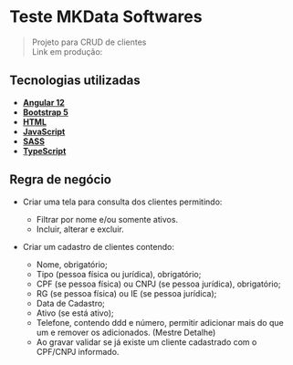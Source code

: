 # Teste MKData Softwares

> Projeto para CRUD de clientes</br>
> Link em produção: 

## Tecnologias utilizadas
- [**Angular 12**](https://angular.io)
- [**Bootstrap 5**](https://getbootstrap.com)
- [**HTML**](https://developer.mozilla.org/pt-BR/docs/Web/HTML)
- [**JavaScript**](https://developer.mozilla.org/pt-BR/docs/Web/JavaScript)
- [**SASS**](https://sass-lang.com)
- [**TypeScript**](https://www.typescriptlang.org)

## Regra de negócio

- Criar uma tela para consulta dos clientes permitindo:
  - Filtrar por nome e/ou somente ativos.
  - Incluir, alterar e excluir.

- Criar um cadastro de clientes contendo: 
  - Nome, obrigatório;
  - Tipo (pessoa física ou jurídica), obrigatório;
  - CPF (se pessoa física) ou CNPJ (se pessoa jurídica), obrigatório;
  - RG (se pessoa física) ou IE (se pessoa jurídica);
  - Data de Cadastro;
  - Ativo (se está ativo);     
  - Telefone, contendo ddd e número, permitir adicionar mais do que um e remover os adicionados. (Mestre Detalhe)
  - Ao gravar validar se já existe um cliente cadastrado com o CPF/CNPJ informado.